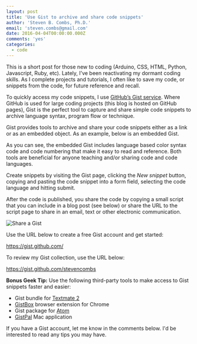 ```yaml
---
layout: post
title: 'Use Gist to archive and share code snippets'
author: 'Steven B. Combs, Ph.D.'
email: 'steven.combs@gmail.com'
date: 2016-04-04T00:00:00.000Z
comments: 'yes'
categories:
  - code
---
```


This is a short post for those new to coding (Arduino, CSS, HTML, Python, Javascript, Ruby, etc). Lately, I’ve been reactivating my dormant coding skills. As I complete projects and tutorials, I often like to save my code, or snippets from the code, for future reference and recall.

To quickly access my code snippets, I use [GitHub’s Gist service](http://gist.github.com). Where GitHub is used for large coding projects (this blog is hosted on GitHub pages), Gist is the perfect tool to capture and share simple code snippets to archive language syntax, program flow or technique.

Gist provides tools to archive and share your code snippets either as a link or as an embedded object. As an example, below is an embedded Gist.

<script src="https://gist.github.com/stevencombs/6477376.js"></script>

As you can see, the embedded Gist includes language based color syntax code and code numbering that make it easy to read and reference. Both tools are beneficial for anyone teaching and/or sharing code and code languages.

Create snippets by visiting the Gist page, clicking the *New snippet* button, copying and pasting the code snippet into a form field, selecting the code language and hitting submit.

After the code is published, you share the code by copying a small script that you can include in a blog post (see below) or share the URL to the script page to share in an email, text or other electronic communication.

![Share a Gist](http://www.stevencombs.com/images/posts/2016-04-04-share-gist.png)

Use the URL below to create a free Gist account and get started:

<https://gist.github.com/>

To review my Gist collection, use the URL below:

<https://gist.github.com/stevencombs>

**Bonus Geek Tip:** Use the following third-party tools to make access to Gist snippets faster and easier:

* Gist bundle for [Textmate 2][5368-0001]
* [GistBox][5368-0002] browser extension for Chrome
* Gist package for [Atom][5368-0003]
* [GistPal][5368-0004] Mac application

If you have a Gist account, let me know in the comments below. I'd be interested to read any tips you may have.

[5368-0001]: https://macromates.com/download
[5368-0002]: http://www.gistboxapp.com/
[5368-0003]: https://atom.io/
[5368-0004]: https://itunes.apple.com/us/app/gistpal/id602550970?mt=12&uo=4&at=10l9vL
